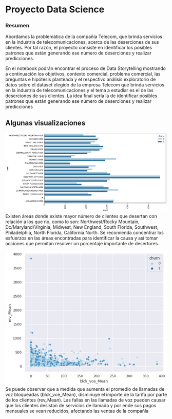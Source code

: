 # Proyecto Data Science

### Resumen

Abordamos la problemática de la compañía Telecom, que brinda servicios en la industria de telecomunicaciones, acerca de las deserciones de sus clientes. Por tal razón, el proyecto consiste en identificar los posibles patrones que están generando ese número de deserciones y realizar predicciones. 

En el notebook podrán encontrar el proceso de Data Storytelling mostrando a continuación los objetivos, contexto comercial, problema comercial, las preguntas e hipótesis planteada y el respectivo análisis exploratorio de datos sobre el dataset elegido de la empresa Telecom que brinda servicios en la industria de telecomunicaciones y el tema a estudiar es el de las deserciones de sus clientes. La idea final sería la de identificar posibles patrones que están generando ese número de deserciones y realizar predicciones


## Algunas visualizaciones

![](https://github.com/mhurtado28/Preentrega_Proyecto_CODERHOUSE/blob/main/Images/descarga%20(2).png)
Existen áreas donde existe mayor número de clientes que desertan con relación a los que no, como lo son: Northwest/Rocky Mountain, Dc/Maryland/Virginia, Midwest, New England, South Florida, Southwest, Philadelphia, North Florida, California North. Se recomienda concentrar los esfuerzos en las áreas encontradas para identificar la causa y así tomar acciones que permitan resolver un porcentaje importante de desertores.

![](https://github.com/mhurtado28/Preentrega_Proyecto_CODERHOUSE/blob/main/Images/descarga.png)
Se puede observar que a medida que aumenta el promedio de llamadas de voz bloqueadas (blck_vce_Mean), disminuye el importe de la tarifa por parte de los clientes (rev_Mean). Las fallas en las llamadas de voz pueden causar que los clientes desistan de servicios de llamada y por ende sus pagos mensuales se vean reducidos, afectando las ventas de la compañía
